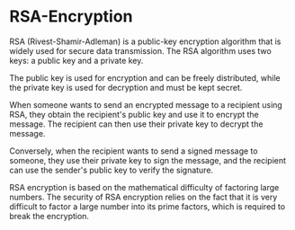 # RSA-Encryption
RSA (Rivest-Shamir-Adleman) is a public-key encryption algorithm that is widely used for secure data transmission. The RSA algorithm uses two keys: a public key and a private key.

The public key is used for encryption and can be freely distributed, while the private key is used for decryption and must be kept secret.

When someone wants to send an encrypted message to a recipient using RSA, they obtain the recipient's public key and use it to encrypt the message. The recipient can then use their private key to decrypt the message.

Conversely, when the recipient wants to send a signed message to someone, they use their private key to sign the message, and the recipient can use the sender's public key to verify the signature.

RSA encryption is based on the mathematical difficulty of factoring large numbers. The security of RSA encryption relies on the fact that it is very difficult to factor a large number into its prime factors, which is required to break the encryption.

